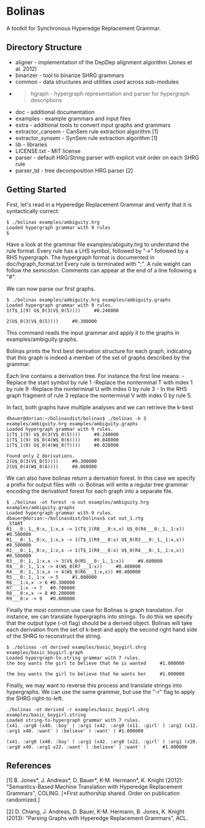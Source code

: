 Bolinas
=======

A toolkit for Synchronous Hyperedge Replacement Grammar.


Directory Structure
-------------------
* aligner    - implementation of the DepDep alignment algorithm (Jones et al. 2012)
* binarizer  - tool to binarize SHRG grammars
* common     - data structures and utilities used across sub-modules
*  > hgraph  - hypergraph representation and parser for hypergraph descriptions
* doc        - additional documentation
* examples   - example grammars and input files
* extra      - additional tools to convert input graphs and grammars
* extractor_cansem - CanSem rule extraction algorithm [1] 
* extractor_synsem - SynSem rule extraction algorithm [1] 
* lib         - libraries
* LICENSE.txt - MIT license 
* parser      - default HRG/String parser with explicit visit order on each SHRG rule
* parser_td   - tree decomposition HRG parser [2] 


Getting Started
---------------

First, let's read in a Hyperedge Replacement Grammar and verify that it is 
syntactically correct:

    $ ./bolinas examples/ambiguity.hrg
    Loaded hypergraph grammar with 9 rules
    $

Have a look at the grammar file examples/abiguity.hrg to understand the rule
format. Every rule has a LHS symbol, followed by "->" followed by a RHS 
hypergraph. The hypergraph format is documented in doc/hgraph_format.txt
Every rule is terminated with ";". A rule weight can follow the semicolon. 
Comments can appear at the end of a line following a "#". 

We can now parse our first graphs.

    $ ./bolinas examples/ambiguity.hrg examples/ambiguity.graphs 
    Loaded hypergraph grammar with 9 rules.
    1(T$_1(9) U$_0(3(V$_0(5))))     #0.240000
    
    2(U$_0(3(V$_0(5))))     #0.300000

This command reads the input grammar and apply it to the graphs in 
examples/ambiguity.graphs.

Bolinas prints the first best derivation structure for each graph, indicating
that this graph is indeed a member of the set of graphs described by the 
grammar.

Each line contains a derivation tree. For instance the first line means: 
-Replace the start symbol by rule 1
-Replace the nonterminal T with index 1 by rule 9
-Replace the nonterminal U with index 0 by rule 3
    - In the RHS graph fragment of rule 3 replace the nonterminal V 
      with index 0 by rule 5.

In fact, both graphs have multiple analyses and we can retrieve the k-best 

    dbauer@dorian:~/bolinasdist/bolinas$ ./bolinas -k 3 examples/ambiguity.hrg examples/ambiguity.graphs 
    Loaded hypergraph grammar with 9 rules.
    1(T$_1(9) U$_0(3(V$_0(5))))     #0.240000
    1(T$_1(9) U$_0(4(W$_0(6))))     #0.048000
    1(T$_1(8) U$_0(4(W$_0(7))))     #0.028000
    
    Found only 2 derivations.
    2(U$_0(3(V$_0(5))))     #0.300000
    2(U$_0(4(W$_0(6))))     #0.060000

We can also have bolinas return a derivation forest. In this case we specify 
a prefix for output files with -o. Bolinas will write a regular tree grammar encoding
the derivationf forest for each graph into a separate file. 

    $ ./bolinas -ot forest -o out examples/ambiguity.hrg examples/ambiguity.graphs 
    Loaded hypergraph grammar with 9 rules.
    dbauer@dorian:~/bolinasdist/bolinas$ cat out_1.rtg 
    _START
    R1___0:_1,_0:x,_1:x,x -> 1(T$_1(R8___0:x,x) U$_0(R4___0:_1,_1:x))       #0.500000
    R1___0:_1,_0:x,_1:x,x -> 1(T$_1(R9___0:x) U$_0(R3___0:_1,_1:x,x))       #0.500000
    R1___0:_1,_0:x,_1:x,x -> 1(T$_1(R9___0:x) U$_0(R4___0:_1,_1:x,x))       #0.500000
    R3___0:_1,_1:x,x -> 3(V$_0(R5___0:_1,_1:x))     #0.600000
    R4___0:_1,_1:x -> 4(W$_0(R7___1:x))     #0.400000
    R4___0:_1,_1:x,x -> 4(W$_0(R6___1:x,x)) #0.400000
    R5___0:_1,_1:x -> 5     #1.000000
    R6___1:x,x -> 6 #0.300000
    R7___1:x -> 7   #0.700000
    R8___0:x,x -> 8 #0.200000
    R9___0:x -> 9   #0.800000

Finally the most common use case for Bolinas is graph translation. For instance, we
can translate hypergraphs into strings. To do this we specify that the output type
(-ot flag) should be a derived object. Bolinas will take each derivation from the 
set of k-best and apply the second right hand side of the SHRG to reconstruct the
string. 

    $ ./bolinas -ot derived examples/basic_boygirl.shrg examples/basic_boygirl.graph 
    Loaded hypergraph-to-string grammar with 7 rules.
    the boy wants the girl to believe that he is wanted     #1.000000
    
    the boy wants the girl to believe that he wants her     #1.000000

Finally, we may want to reverse this process and translate strings into hypergraphs.
We can use the same grammar, but use the "-r" flag to apply the SHRG right-to-left.

    ./bolinas -ot derived -r examples/basic_boygirl.shrg examples/basic_boygirl.string 
    Loaded string-to-hypergraph grammar with 7 rules.
    (x41. :arg0 (x40. :boy' ) :arg1 (x42. :arg0 (x11. :girl' ) :arg1 (x12. :arg1 x40. :want' ) :believe' ) :want' ) #1.000000
    
    (x41. :arg0 (x40. :boy' ) :arg1 (x42. :arg0 (x22. :girl' ) :arg1 (x20. :arg0 x40. :arg1 x22. :want' ) :believe' ) :want' )      #1.000000

References
----------

[1] B. Jones*, J. Andreas*, D. Bauer*, K-M. Hermann*, K. Knight (2012): 
"Semantics-Based Machine Translation with Hyperedge Replacement Grammars", 
COLING. [*First authorship shared. Order on publication randomized.]

[2] D. Chiang, J. Andreas, D. Bauer, K-M. Hermann, B. Jones, K. Knight (2013):
"Parsing Graphs with Hyperedge Replacement Grammars", ACL.
